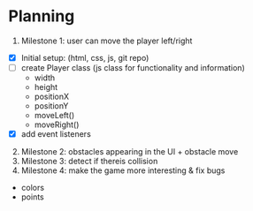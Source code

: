# Planning

1. Milestone 1: user can move the player left/right

- [x] Initial setup: (html, css, js, git repo)
- [ ] create Player class (js class for functionality and information)
  - width
  - height
  - positionX
  - positionY
  - moveLeft()
  - moveRight()
- [x] add event listeners

2. Milestone 2: obstacles appearing in the UI + obstacle move
3. Milestone 3: detect if thereis collision
4. Milestone 4: make the game more interesting & fix bugs

- colors
- points

